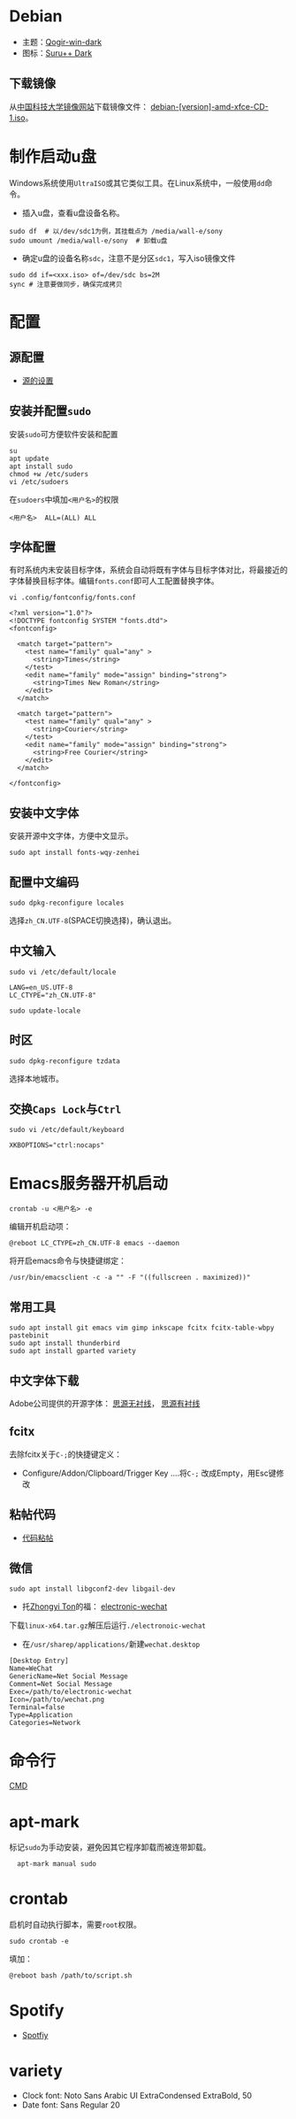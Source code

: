 # Debian

- 主题：[Qogir-win-dark](https://github.com/vinceliuice/Qogir-theme)
- 图标：[Suru++ Dark](https://github.com/gusbemacbe/suru-plus-dark)

## 下载镜像

 从[中国科技大学镜像网站](https://mirrors.ustc.edu.cn)下载镜像文件：
 [debian-[version]-amd-xfce-CD-1.iso](https://mirrors.ustc.edu.cn/debian-cd/current/amd64/iso-cd)。

# 制作启动u盘

Windows系统使用`UltraISO`或其它类似工具。在Linux系统中，一般使用`dd`命令。

- 插入u盘，查看u盘设备名称。
```
sudo df  # 以/dev/sdc1为例，其挂载点为 /media/wall-e/sony
sudo umount /media/wall-e/sony  # 卸载u盘
```

- 确定u盘的设备名称`sdc`，注意不是分区`sdc1`，写入iso镜像文件 

```
sudo dd if=<xxx.iso> of=/dev/sdc bs=2M
sync # 注意要做同步，确保完成拷贝
```

# 配置

## 源配置 

- [源的设置](resources.md)

## 安装并配置`sudo`

安装`sudo`可方便软件安装和配置

```
su
apt update
apt install sudo
chmod +w /etc/suders
vi /etc/sudoers
```

在`sudoers`中填加`<用户名>`的权限

```
<用户名>  ALL=(ALL) ALL
```

## 字体配置

有时系统内未安装目标字体，系统会自动将既有字体与目标字体对比，将最接近的字体替换目标字体。编辑`fonts.conf`即可人工配置替换字体。
```
vi .config/fontconfig/fonts.conf
```

```
<?xml version="1.0"?>
<!DOCTYPE fontconfig SYSTEM "fonts.dtd">
<fontconfig>

  <match target="pattern">
    <test name="family" qual="any" >
      <string>Times</string>
    </test>
    <edit name="family" mode="assign" binding="strong">
      <string>Times New Roman</string>
    </edit>
  </match>

  <match target="pattern">
    <test name="family" qual="any" >
      <string>Courier</string>
    </test>
    <edit name="family" mode="assign" binding="strong">
      <string>Free Courier</string>
    </edit>
  </match>

</fontconfig>
```

## 安装中文字体

安装开源中文字体，方便中文显示。

```
sudo apt install fonts-wqy-zenhei
```

## 配置中文编码

```
sudo dpkg-reconfigure locales 
```

选择`zh_CN.UTF-8`(SPACE切换选择)，确认退出。

## 中文输入

```
sudo vi /etc/default/locale
```

```
LANG=en_US.UTF-8
LC_CTYPE="zh_CN.UTF-8"
```

```
sudo update-locale
```

## 时区

```
sudo dpkg-reconfigure tzdata
```

选择本地城市。

## 交换`Caps Lock`与`Ctrl`

```
sudo vi /etc/default/keyboard
```

```
XKBOPTIONS="ctrl:nocaps"

```

# Emacs服务器开机启动

```
crontab -u <用户名> -e
```
编辑开机启动项：
```
@reboot LC_CTYPE=zh_CN.UTF-8 emacs --daemon
```
将开启emacs命令与快捷键绑定：
```
/usr/bin/emacsclient -c -a "" -F "((fullscreen . maximized))"
```


## 常用工具

```
sudo apt install git emacs vim gimp inkscape fcitx fcitx-table-wbpy pastebinit
sudo apt install thunderbird
sudo apt install gparted variety 
```

## 中文字体下载

Adobe公司提供的开源字体： 
[思源无衬线](https://github.com/adobe-fonts/source-han-sans/tree/release)，
[思源有衬线](https://github.com/adobe-fonts/source-han-serif/tree/release)

##  fcitx

去除fcitx关于`C-;`的快捷键定义：
- Configure/Addon/Clipboard/Trigger Key ....将`C-;` 改成Empty，用Esc键修改

##  粘帖代码

- [代码粘帖](pastebinit.md)

## 微信

```
sudo apt install libgconf2-dev libgail-dev
```

- 托[Zhongyi Ton](https://github.com/geeeeeeeeek)的福：
[electronic-wechat](https://github.com/geeeeeeeeek/electronic-wechat/releases/)

下载`linux-x64.tar.gz`解压后运行`./electronoic-wechat`

- 在`/usr/sharep/applications/`新建`wechat.desktop`

```
[Desktop Entry]
Name=WeChat
GenericName=Net Social Message
Comment=Net Social Message
Exec=/path/to/electronic-wechat
Icon=/path/to/wechat.png
Terminal=false
Type=Application
Categories=Network
```


# 命令行

[CMD](./cmd.md)

# apt-mark
标记`sudo`为手动安装，避免因其它程序卸载而被连带卸载。
```
  apt-mark manual sudo
```
# crontab

启机时自动执行脚本，需要`root`权限。

```
sudo crontab -e
```
填加：
```
@reboot bash /path/to/script.sh
```

# Spotify

- [Spotfiy](https://www.spotify.com/hk-en/download/linux/)


# variety

- Clock font: Noto Sans Arabic UI ExtraCondensed ExtraBold, 50
- Date font: Sans Regular 20
